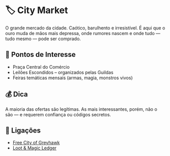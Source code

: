 # 🏷️ City Market

O grande mercado da cidade. Caótico, barulhento e irresistível. É aqui que o ouro muda de mãos mais depressa, onde rumores nascem e onde tudo — tudo mesmo — pode ser comprado.

## 📍 Pontos de Interesse

- Praça Central do Comércio
- Leilões Escondidos – organizados pelas Guildas
- Feiras temáticas mensais (armas, magia, monstros vivos)

## 💰 Dica

A maioria das ofertas são legítimas. As mais interessantes, porém, não o são — e requerem confiança ou códigos secretos.

## 📎 Ligações

- [Free City of Greyhawk]()
- [Loot & Magic Ledger]()
